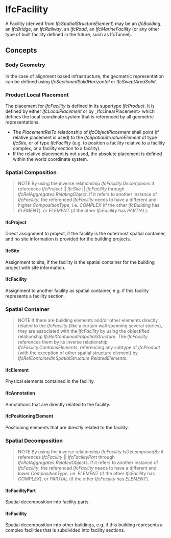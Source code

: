 # IfcFacility

A Facility (derived from _IfcSpatialStructureElement_) may be an _IfcBuilding_, an _IfcBridge_, an _IfcRailway_, an _IfcRoad_, an _IfcMarineFacility_ (or any other type of built facility defined in the future, such as IfcTunnel).

## Concepts

### Body Geometry

In the case of alignment based infrastructure, the geometric representation can be defined using _IfcSectionedSolidHorizontal_ or _IfcSweptAreaSolid_.

### Product Local Placement

The placement for _IfcFacility_ is defined in its supertype _IfcProduct_. It is defined by either _IfcLocalPlacement_ or by _IfcLinearPlacement> which defines the local coordinate system that is referenced by all geometric representations.

* The _PlacementRelTo_ relationship of _IfcObjectPlacement_ shall point (if relative placement is used) to the _IfcSpatialStructureElement_ of type _IfcSite_, or of type _IfcFacility_ (e.g. to position a facility relative to a facility complex, or a facility section to a facility).
* If the relative placement is not used, the absolute placement is defined within the world coordinate system.

### Spatial Composition

> NOTE  By using the inverse relationship _IfcFacility.Decomposes_ it references _IfcProject_ || _IfcSite_ || _IfcFacility_ through _IfcRelAggregates.RelatingObject_. If it refers to another instance of _IfcFacility_, the referenced _IfcFacility_ needs to have a different and higher _CompositionType_, i.e. _COMPLEX_ (if the other _IfcBuilding_ has _ELEMENT_), or _ELEMENT_ (if the other _IfcFacility_ has _PARTIAL_).

#### IfcProject

Direct assignment to project, if the facility is the outermost spatial container, and no site information is provided for the building projects.

#### IfcSite

Assignment to site, if the facility is the spatial container for the building project with site information.

#### IfcFacility

Assignment to another facility as spatial container, e.g. if this facility represents a facility section.

### Spatial Container

> NOTE  If there are building elements and/or other elements directly related to the _IfcFacility_ (like a curtain wall spanning several stories), they are associated with the _IfcFacility_ by using the objectified relationship _IfcRelContainedInSpatialStructure_. The _IfcFacility_ references them by its inverse relationship _IfcFacility.ContainsElements_, referencing any subtype of _IfcProduct_ (with the exception of other spatial structure element) by _IfcRelContainedInSpatialStructure.RelatedElements_.

#### IfcElement

Physical elements contained in the facility.

#### IfcAnnotation

Annotations that are directly related to the facility.

#### IfcPositioningElement

Positioning elements that are directly related to the facility.

### Spatial Decomposition

> NOTE  By using the inverse relationship _IfcFacility.IsDecomposedBy_ it references _IfcFacility_ || _IfcFacilityPart_ through _IfcRelAggregates.RelatedObjects_. If it refers to another instance of _IfcFacility_, the referenced _IfcFacility_ needs to have a different and lower _CompositionType_, i.e. _ELEMENT_ (if the other _IfcFacility_ has _COMPLEX_), or _PARTIAL_ (if the other _IfcFacility_ has _ELEMENT_).

#### IfcFacilityPart

Spatial decomposition into facility parts.

#### IfcFacility

Spatial decomposition into other buildings, e.g. if this building represents a complex facilities that is subdivided into facility sections.

